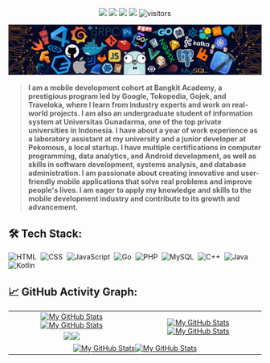 <p align="center">
    <a href="https://github.com/DovanDNA/DovanDNA"><img src="https://img.shields.io/badge/status-updating-brightgreen.svg"></a>
    <a href="https://github.com/DovanDNA/DovanDNA/graphs/contributors"><img src="https://img.shields.io/github/contributors/DovanDNA/DovanDNA?color=blue"></a>
    <a href="https://github.com/DovanDNA"><img src="https://img.shields.io/github/stars/DovanDNA.svg?color=blue&logo=github"></a>
    <a href="https://github.com/DovanDNA/DovanDNA/network/members"><img src="https://img.shields.io/github/forks/DovanDNA/DovanDNA.svg?color=blue&logo=github"></a>
    <img src="https://visitor-badge.laobi.icu/badge?page_id=DovanDNA.DovanDNA" alt="visitors"/>
</p>

[![](./src/header_.png)](#)

> <b>I am a mobile development cohort at Bangkit Academy, a prestigious program led by Google, Tokopedia, Gojek, and Traveloka, where I learn from industry experts and work on real-world projects. I am also an undergraduate student of information system at Universitas Gunadarma, one of the top private universities in Indonesia. I have about a year of work experience as a laboratory assistant at my university and a junior developer at Pekomous, a local startup. I have multiple certifications in computer programming, data analytics, and Android development, as well as skills in software development, systems analysis, and database administration. I am passionate about creating innovative and user-friendly mobile applications that solve real problems and improve people's lives. I am eager to apply my knowledge and skills to the mobile development industry and contribute to its growth and advancement.</b>

## 🛠️ Tech Stack:
![HTML](https://img.shields.io/badge/-HTML-555?style=flat&logo=html)&nbsp;
![CSS](https://img.shields.io/badge/-CSS-555?style=flat&logo=css)&nbsp;
![JavaScript](https://img.shields.io/badge/-JavaScript-555?style=flat&logo=javascript)&nbsp;
![Go](https://img.shields.io/badge/-Go-555?style=flat&logo=go)&nbsp;
![PHP](https://img.shields.io/badge/-PHP-555?style=flat&logo=php)&nbsp;
![MySQL](https://img.shields.io/badge/-MySQL-555?style=flat&logo=mysql)&nbsp;
![C++](https://img.shields.io/badge/-C++-555?style=flat&logo=c++)&nbsp;
![Java](https://img.shields.io/badge/-Java-555?style=flat&logo=java)&nbsp;
![Kotlin](https://img.shields.io/badge/-Kotlin-555?style=flat&logo=kotlin)&nbsp;

## 📈 GitHub Activity Graph:

<table>
    <tr>
        <td align="center"><a href="https://github.com/DovanDNA#gh-light-mode-only"><img src="https://github-readme-stats.vercel.app/api?username=DovanDNA&show_icons=true&theme=default&include_all_commits=true#gh-light-mode-only" alt="My GitHub Stats"/></a><a href="https://github.com/DovanDNA#gh-dark-mode-only"><img src="https://github-readme-stats.vercel.app/api?username=DovanDNA&show_icons=true&theme=tokyonight&include_all_commits=true#gh-dark-mode-only" alt="My GitHub Stats"/></a></td>
        <td rowspan="2" align="center"><a href="https://github.com/DovanDNAs#gh-light-mode-only"><img src="https://github-readme-stats.vercel.app/api/top-langs/?username=DovanDNA&theme=default&langs_count=8#gh-light-mode-only" alt="My GitHub Stats"/></a><a href="https://github.com/DovanDNA#gh-dark-mode-only"><img src="https://github-readme-stats.vercel.app/api/top-langs/?username=DovanDNA&theme=tokyonight&langs_count=8#gh-dark-mode-only" alt="My GitHub Stats"/></a></td>
    </tr>
    <tr>
        <td align="center"><a href="https://github.com/DovanDNA#gh-light-mode-only"><img src="https://github-readme-streak-stats.herokuapp.com/?user=DovanDNA&theme=default"/></a><a href="https://github.com/DovanDNA#gh-dark-mode-only"><img src="https://github-readme-streak-stats.herokuapp.com/?user=DovanDNA&theme=tokyonight"/></a></td>
    </tr>
    <tr>
        <td colspan="2" align="center"><a href="https://github.com/DovanDNA#gh-light-mode-only"><img src="https://raw.githubusercontent.com/vaibhavvikas/vaibhavvikas/output/github-contribution-grid-snake-default.svg#gh-light-mode-only" alt="My GitHub Stats"/></a><a href="https://github.com/DovanDNA#gh-dark-mode-only"><img src="https://raw.githubusercontent.com/vaibhavvikas/vaibhavvikas/output/github-contribution-grid-snake-dark.svg#gh-dark-mode-only" alt="My GitHub Stats"/></a></td>
    </tr>
</table>
